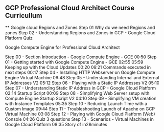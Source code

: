 
GCP Professional Cloud Architect Course Curricullum
------------------------------------------------------




** Google cloud Regions and Zones
    Step 01 Why do we need Regions and zones
    Step 02 - Understanding Regions and Zones in GCP - Google Cloud Platform
    Quiz


Google Compute Engine for Professional Cloud Architect

Step 00 - Section Introduction - Google Compute Engine - GCE
00:50
Step 01 - Getting started with Google Compute Engine - GCE
02:55
05:59
Keeping up with the Cloud Updates
00:20
06:21
Commands executed in next steps
00:17
Step 04 - Installing HTTP Webserver on Google Compute Engine Virtual Machine
06:48
Step 05 - Understanding Internal and External IP Addresses V2
05:12
Step 06 - Playing with a Static IP Addresses V2
05:10
Step 07 - Understanding Static IP Address in GCP - Google Cloud Platform
02:14
Startup Script
00:09
Step 08 - Simplifying Web Server setup with Compute Engine Startup Script V2
04:10
Step 09 - Simplifying VM creation with Instance Templates
05:35
Step 10 - Reducing Launch Time with a Custom Image
09:44
Step 11 - Troubleshooting Launch of Apache on GCP Virtual Machine
03:08
Step 12 - Playing with Google Cloud Platform (Web) Console
04:26
Quiz
3 questions
Step 13 - Scenarios - Virtual Machines in Google Cloud Platform
08:35
Story of in28minutes







